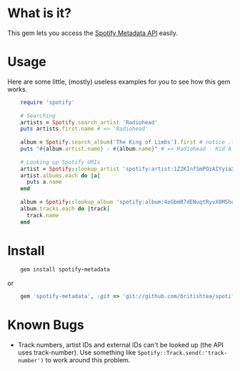# What is it?

This gem lets you access the [Spotify Metadata API](http://developer.spotify.com/en/metadata-api/overview/) easily.

# Usage

Here are some little, (mostly) useless examples for you to see how this gem works.

```ruby
    require 'spotify'
    
	# Searching
    artists = Spotify.search_artist 'Radiohead'
    puts artists.first.name # => 'Radiohead'
    
    album = Spotify.search_album('The King of Limbs').first # notice .first.
    puts "#{album.artist.name} - #{album.name}" # => Radiohead - Kid A
    
	# Looking up Spotify URIs
    artist = Spotify::lookup_artist 'spotify:artist:1Z2KInfSmPOzAIYyiaXeti', :album
    artist.albums.each do |a|
      puts a.name
	end
	
	album = Spotify::lookup_album 'spotify:album:4oGbmR7dENuqtRyvX8MShq'
	album.tracks.each do |track|
	  track.name
	end
```

# Install

```ruby
    gem install spotify-metadata
```

or 

```ruby
    gem 'spotify-metadata', :git => 'git://github.com/britishtea/spotify.git'
```

# Known Bugs

- Track numbers, artist IDs and external IDs can't be looked up (the API uses track-number). Use something like `Spotify::Track.send(:'track-number')` to work around this problem.
